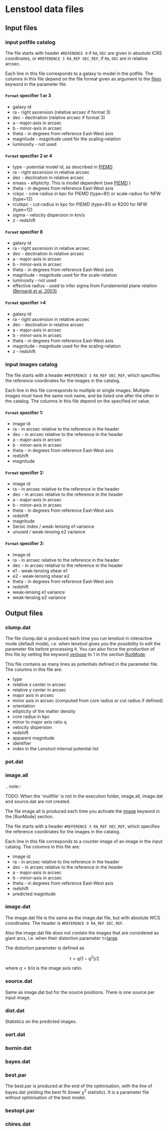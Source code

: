 # Lenstool data files

## Input files

### input potfile catalog

The file starts with header `#REFERENCE 0` if `RA`, `DEC` are given in absolute ICRS coordinates, or `#REFERENCE 3 RA_REF DEC_REF`, if `RA`, `DEC` are in relative arcsec. 

Each line in this file corresponds to a galaxy to model in the potfile. The columns in this file depend on the file format given as argument to the [filein](../section_parfile/PotFile.md#filein-potfile) keyword in the parameter file.

#### `Format` specifier 1 or 3

- galaxy id
- ra - right ascension (relative arcsec if format 3)
- dec - declination  (relative arcsec if format 3)
- a - major-axis in arcsec
- b - minor-axis in arcsec
- theta - in degrees from reference East-West axis
- magnitude - magnitude used for the scaling-relation
- luminosity - not used

#### `Format` specifier 2 or 4

- type - potential model id, as described in [PIEMD]() 
- ra - right ascension in relative arcsec
- dec - declination  in relative arcsec
- emass - ellipticity. This is model dependent (see [PIEMD]() )
- theta - in degrees from reference East-West axis
- rckpc - core-radius in kpc for PIEMD (type=81) or scale-radius for NFW (type=12)
- rcutkpc - cut-radius in kpc for PIEMD (type=81) or R200 for NFW (type=12)
- sigma - velocity dispersion in km/s
- z - redshift

#### `Format` specifier 8

- galaxy id
- ra - right ascension in relative arcsec
- dec - declination  in relative arcsec
- a - major-axis in arcsec
- b - minor-axis in arcsec
- theta - in degrees from reference East-West axis
- magnitude - magnitude used for the scale-relation
- luminosity - not used
- effective radius - used to infer sigma from Fundamental plane relation [(Bernardi et al. 2003)]()

#### `Format` specifier >4

- galaxy id
- ra - right ascension in relative arcsec
- dec - declination in relative arcsec
- a - major-axis in arcsec
- b - minor-axis in arcsec
- theta - in degrees from reference East-West axis
- magnitude - magnitude used for the scaling-relation
- z - redshift

### input images catalog

The file starts with a header `#REFERENCE 3 RA_REF DEC_REF`, which specifies the reference coordinates for the images in the catalog.

Each line in this file corresponds to multiple or single images. Multiple images must have the same root name, and be listed one after the other in the catalog. The columns in this file depend on the specified *int* value. 

#### `Format` specifier 1:

- image id
- ra - in arcsec relative to the reference in the header
- dec - in arcsec relative to the reference in the header
- a - major-axis in arcsec
- b - minor-axis in arcsec
- theta - in degrees from reference East-West axis
- redshift
- magnitude

#### `Format` specifier 2:

- image id
- ra - in arcsec relative to the reference in the header
- dec - in arcsec relative to the reference in the header
- a - major-axis in arcsec
- b - minor-axis in arcsec
- theta - in degrees from reference East-West axis
- redshift
- magnitude
- Sersic index / weak-lensing e1 variance
- unused / weak-lensing e2 variance

#### `Format` specifier 3:

- image id
- ra - in arcsec relative to the reference in the header
- dec - in arcsec relative to the reference in the header
- e1 - weak-lensing shear e1
- e2 - weak-lensing shear e2
- theta - in degrees from reference East-West axis
- redshift
- weak-lensing e1 variance
- weak-lensing e2 variance

## Output files

### clump.dat

The file clump.dat is produced each time you run lenstool in interactive mode (default mode), i.e. when lenstool gives you the possibility to edit the parameter file before processing it. You can also force the production of this file by setting the keyword [verbose]() to 1 in the section [RunMode]().

This file contains as many lines as potentials defined in the parameter file. The columns in this file are:
- type
- relative x center in arcsec
- relative y center in arcsec
- major axis in arcsec
- minor axis in arcsec (computed from core radius or cut radius if defined)
- orientation
- ellipticity of the matter density
- core radius in kpc
- minor to major axis ratio q
- velocity dispersion
- redshift
- apparent magnitude
- identifier
- index in the Lenstool internal potential list

### pot.dat

### image.all

.. note::

   TODO: When the 'multfile' is not in the execution folder, image.all, image.dat and source.dat are not created.
   


The file image.all is produced each time you activate the [image]()  keyword in the [RunMode] section.

The file starts with a header `#REFERENCE 3 RA_REF DEC_REF`, which specifies the reference coordinates for the images in the catalog.

Each line in this file corresponds to a counter image of an image in the input catalog. The columns in this file are:

- image id
- ra - in arcsec relative to the reference in the header
- dec - in arcsec relative to the reference in the header
- a - major-axis in arcsec
- b - minor-axis in arcsec
- theta - in degrees from reference East-West axis
- redshift
- predicted magnitude

### image.dat

The image.dat file is the same as the image.dat file, but with absolute WCS coordinates. The header is `#REFERENCE 0 RA_REF DEC_REF`.

Also the image.dat file does not contain the images that are considered as giant arcs, i.e. when their distortion parameter $\tau >$[large]().

The distortion parameter is defined as

$$ \tau = q (1 - q^2) / 2$$ 

where $q = b/a$ is the image axis ratio.

### source.dat

Same as image.dat but for the source positions. There is one source per input image.

### dist.dat

Statistics on the predicted images.

### sort.dat

### burnin.dat

### bayes.dat

### best.par

The best.par is produced at the end of the optimisation, with the line of bayes.dat yielding the best fit (lower $\chi^2$ statistic). It is a parameter file without optimisation of the best model.

### bestopt.par

### chires.dat
